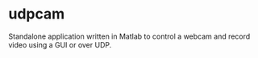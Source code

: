 # udpcam
Standalone application written in Matlab to control a webcam and record video using a GUI or over UDP.
